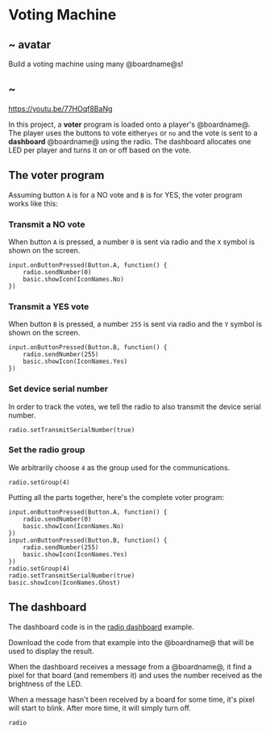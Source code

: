 # Voting Machine

## ~ avatar

Build a voting machine using many @boardname@s!

## ~

https://youtu.be/77HOqf8BaNg

In this project, a **voter** program is loaded onto a player's @boardname@. The player uses the buttons to vote either``yes`` or ``no`` 
and the vote is sent to a **dashboard** @boardname@ using the radio. 
The dashboard allocates one LED per player and turns it on or off based on the vote.

## The voter program

Assuming button ``A`` is for a NO vote and ``B`` is for YES, the voter program works like this:

### Transmit a NO vote

When button ``A`` is pressed, a number ``0`` is sent via radio and the ``X`` symbol is shown on the screen.

```block
input.onButtonPressed(Button.A, function() {
    radio.sendNumber(0)
    basic.showIcon(IconNames.No)
})
```

### Transmit a YES vote

When button ``B`` is pressed, a number ``255`` is sent via radio and the ``Y`` symbol is shown on the screen.

```block
input.onButtonPressed(Button.B, function() {
    radio.sendNumber(255)
    basic.showIcon(IconNames.Yes)
})
```

### Set device serial number

In order to track the votes, we tell the radio to also transmit the device serial number.

```block
radio.setTransmitSerialNumber(true)
```
### Set the radio group

We arbitrarily choose ``4`` as the group used for the communications.

```block
radio.setGroup(4)
```

Putting all the parts together, here's the complete voter program:

```blocks
input.onButtonPressed(Button.A, function() {
    radio.sendNumber(0)
    basic.showIcon(IconNames.No)
})
input.onButtonPressed(Button.B, function() {
    radio.sendNumber(255)
    basic.showIcon(IconNames.Yes)
})
radio.setGroup(4)
radio.setTransmitSerialNumber(true)
basic.showIcon(IconNames.Ghost)
```

## The dashboard

The dashboard code is in the [radio dashboard](/examples/radio-dashboard) example.

Download the code from that example into the @boardname@ that will be used to display the result.

When the dashboard receives a message from a @boardname@, it find a pixel for that board (and remembers it)
and uses the number received as the brightness of the LED.

When a message hasn't been received by a board for some time, it's pixel will start to blink. After more time, it will simply turn off. 

```package
radio
```
